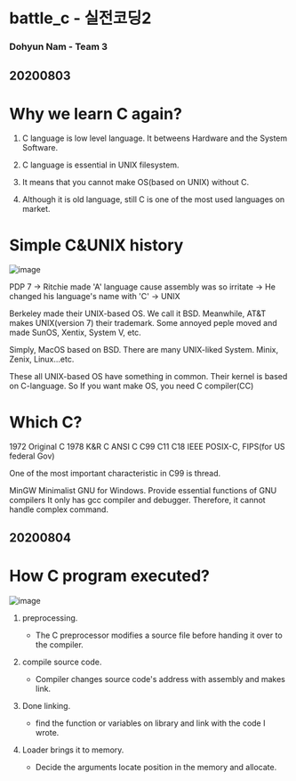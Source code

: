 # battle_c - 실전코딩2

### Dohyun Nam - Team 3

## 20200803

# Why we learn C again? 

1. C language is low level language.
It betweens Hardware and the System Software.

2. C language is essential in UNIX filesystem.

3. It means that you cannot make OS(based on UNIX) without C.

4. Although it is old language, still C is one of the most used languages on market.

# Simple C&UNIX history

![image](/uploads/f58fdeb78e5378b602be0bb0d8d51e77/image.png)

PDP 7 -> Ritchie made 'A' language cause assembly was so irritate -> He changed his language's name
with 'C' -> UNIX 

Berkeley made their UNIX-based OS. We call it BSD.
Meanwhile, AT&T makes UNIX(version 7) their trademark.
Some annoyed peple moved and made SunOS, Xentix, System V, etc.

Simply, MacOS based on BSD. 
There are many UNIX-liked System. Minix, Zenix, Linux...etc.

These all UNIX-based OS have something in common. Their kernel is based on C-language.
So If you want make OS, you need C compiler(CC)

# Which C?

1972 Original C
1978 K&R C
ANSI C
C99
C11
C18
IEEE POSIX-C, FIPS(for US federal Gov)

One of the most important characteristic in C99 is thread.

MinGW
Minimalist GNU for Windows. Provide essential functions of GNU compilers
It only has gcc compiler and debugger. Therefore, it cannot handle complex command.

## 20200804

# How C program executed?

![image](/uploads/0082faefd87276c0fd22a125248fa556/image.png)
1. preprocessing. 
    - The C preprocessor modifies a source file before handing it over to the compiler.

2. compile source code. 
    - Compiler changes source code's address with assembly and makes link.

3. Done linking.
    - find the function or variables on library and link with the code I wrote.

4. Loader brings it to memory.
    - Decide the arguments locate position in the memory and allocate.